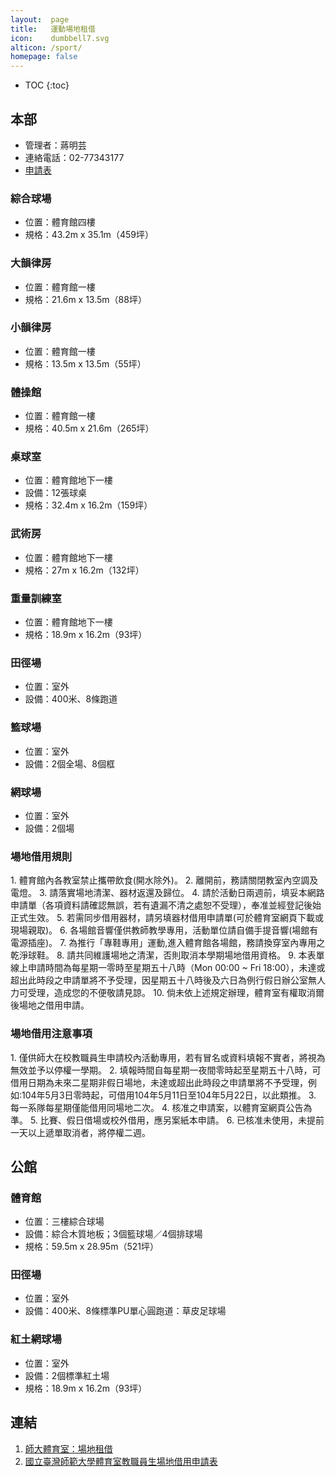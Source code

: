 ```yaml
---
layout:  page
title:   運動場地租借
icon:    dumbbell7.svg
alticon: /sport/
homepage: false
---
```


* TOC
{:toc}

## 本部
- 管理者：蔣明芸
- 連絡電話：02-77343177
- [申請表](https://docs.google.com/forms/d/1t6y4H_FxsgYH46eHeqNueL5b0FzqDET9yJqA1xKjL_o/viewform)

### 綜合球場
- 位置：體育館四樓
- 規格：43.2m x 35.1m（459坪）

### 大韻律房
- 位置：體育館一樓
- 規格：21.6m x 13.5m（88坪）

### 小韻律房
- 位置：體育館一樓
- 規格：13.5m x 13.5m（55坪）

### 體操館
- 位置：體育館一樓
- 規格：40.5m x 21.6m（265坪）

### 桌球室
- 位置：體育館地下一樓<br/>
- 設備：12張球桌
- 規格：32.4m x 16.2m（159坪）

### 武術房
- 位置：體育館地下一樓
- 規格：27m x 16.2m（132坪）

### 重量訓練室
- 位置：體育館地下一樓
- 規格：18.9m x 16.2m（93坪）

### 田徑場
- 位置：室外
- 設備：400米、8條跑道

### 籃球場
- 位置：室外
- 設備：2個全場、8個框

### 網球場
- 位置：室外
- 設備：2個場

### 場地借用規則

<div class="cjk-list" markdown="1">
1. 體育館內各教室禁止攜帶飲食(開水除外)。
2. 離開前，務請關閉教室內空調及電燈。
3. 請落實場地清潔、器材返還及歸位。
4. 請於活動日兩週前，填妥本網路申請單（各項資料請確認無誤，若有遺漏不清之處恕不受理），奉准並經登記後始正式生效。
5. 若需同步借用器材，請另填器材借用申請單(可於體育室網頁下載或現場親取)。
6. 各場館音響僅供教師教學專用，活動單位請自備手提音響(場館有電源插座)。
7. 為推行「專鞋專用」運動,進入體育館各場館，務請換穿室內專用之乾淨球鞋。
8. 請共同維護場地之清潔，否則取消本學期場地借用資格。
9. 本表單線上申請時間為每星期一零時至星期五十八時（Mon 00:00 ~ Fri 18:00），未達或超出此時段之申請單將不予受理，因星期五十八時後及六日為例行假日辦公室無人力可受理，造成您的不便敬請見諒。
10. 倘未依上述規定辦理，體育室有權取消爾後場地之借用申請。
</div>

### 場地借用注意事項
<div class="cjk-list" markdown="1">
1. 僅供師大在校教職員生申請校內活動專用，若有冒名或資料填報不實者，將視為無效並予以停權一學期。
2. 填報時間自每星期一夜間零時起至星期五十八時，可借用日期為未來二星期非假日場地，未達或超出此時段之申請單將不予受理，例如:104年5月3日零時起，可借用104年5月11日至104年5月22日，以此類推。
3. 每一系隊每星期僅能借用同場地二次。
4. 核准之申請案，以體育室網頁公告為準。
5. 比賽、假日借場或校外借用，應另案紙本申請。
6. 已核准未使用，未提前一天以上遞單取消者，將停權二週。
</div>

## 公館

### 體育館
- 位置：三樓綜合球場
- 設備：綜合木質地板；3個籃球場／4個排球場
- 規格：59.5m x 28.95m（521坪）

### 田徑場
- 位置：室外
- 設備：400米、8條標準PU單心圓跑道：草皮足球場

### 紅土網球場
- 位置：室外
- 設備：2個標準紅土場
- 規格：18.9m x 16.2m（93坪）

## 連結
1. [師大體育室：場地租借](http://www.phr.ntnu.edu.tw/place1/property.php?class=101)
2. [國立臺灣師範大學體育室教職員生場地借用申請表](https://docs.google.com/forms/d/1t6y4H_FxsgYH46eHeqNueL5b0FzqDET9yJqA1xKjL_o/viewform)
